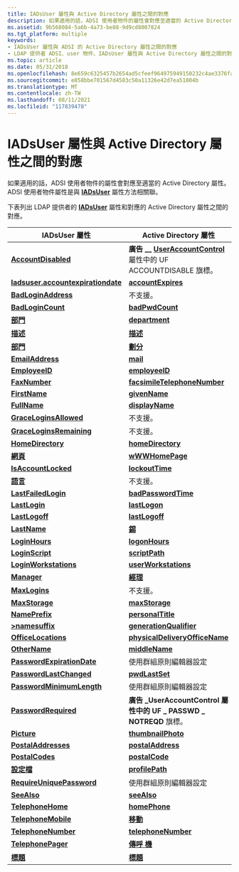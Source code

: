 ```yaml
---
title: IADsUser 屬性與 Active Directory 屬性之間的對應
description: 如果適用的話，ADSI 使用者物件的屬性會對應至適當的 Active Directory 屬性。 ADSI 使用者物件屬性是與 IADsUser 屬性方法相關聯。
ms.assetid: 9b568084-5a6b-4a73-be88-9d9cd8007824
ms.tgt_platform: multiple
keywords:
- IADsUser 屬性與 ADSI 的 Active Directory 屬性之間的對應
- LDAP 提供者 ADSI、user 物件、IADsUser 屬性與 Active Directory 屬性之間的對應
ms.topic: article
ms.date: 05/31/2018
ms.openlocfilehash: 8e659c6325457b2654ad5cfeef964975949150232c4ae3376fac640c51c41aa8
ms.sourcegitcommit: e858bbe701567d4583c50a11326e42d7ea51804b
ms.translationtype: MT
ms.contentlocale: zh-TW
ms.lasthandoff: 08/11/2021
ms.locfileid: "117839478"
---
```

# <a name="mapping-between-iadsuser-properties-and-active-directory-attributes"></a>IADsUser 屬性與 Active Directory 屬性之間的對應

如果適用的話，ADSI 使用者物件的屬性會對應至適當的 Active Directory 屬性。 ADSI 使用者物件屬性是與 [**IADsUser**](/windows/desktop/api/Iads/nn-iads-iadsuser) 屬性方法相關聯。

下表列出 LDAP 提供者的 [**IADsUser**](/windows/desktop/api/Iads/nn-iads-iadsuser) 屬性和對應的 Active Directory 屬性之間的對應。



| IADsUser 屬性                                           | Active Directory 屬性                                                                                  |
|-------------------------------------------------------------|-------------------------------------------------------------------------------------------------------------|
| [**AccountDisabled**](iadsuser-property-methods.md)        | **廣告 \_\_** [**UserAccountControl**](/windows/desktop/ADSchema/a-useraccountcontrol)屬性中的 UF ACCOUNTDISABLE 旗標。  |
| [**Iadsuser.accountexpirationdate**](iadsuser-property-methods.md)  | [**accountExpires**](/windows/desktop/ADSchema/a-accountexpires)                                                             |
| [**BadLoginAddress**](iadsuser-property-methods.md)        | 不支援。                                                                                              |
| [**BadLoginCount**](iadsuser-property-methods.md)          | [**badPwdCount**](/windows/desktop/ADSchema/a-badpwdcount)                                                                   |
| [**部門**](iadsuser-property-methods.md)             | [**department**](/windows/desktop/ADSchema/a-department)                                                                     |
| [**描述**](iadsuser-property-methods.md)            | [**描述**](/windows/desktop/ADSchema/a-description)                                                                   |
| [**部門**](iadsuser-property-methods.md)               | [**劃分**](/windows/desktop/ADSchema/a-division)                                                                         |
| [**EmailAddress**](iadsuser-property-methods.md)           | [**mail**](/windows/desktop/ADSchema/a-mail)                                                                                 |
| [**EmployeeID**](iadsuser-property-methods.md)             | [**employeeID**](/windows/desktop/ADSchema/a-employeeid)                                                                     |
| [**FaxNumber**](iadsuser-property-methods.md)              | [**facsimileTelephoneNumber**](/windows/desktop/ADSchema/a-facsimiletelephonenumber)                                         |
| [**FirstName**](iadsuser-property-methods.md)              | [**givenName**](/windows/desktop/ADSchema/a-givenname)                                                                       |
| [**FullName**](iadsuser-property-methods.md)               | [**displayName**](/windows/desktop/ADSchema/a-displayname)                                                                   |
| [**GraceLoginsAllowed**](iadsuser-property-methods.md)     | 不支援。                                                                                              |
| [**GraceLoginsRemaining**](iadsuser-property-methods.md)   | 不支援。                                                                                              |
| [**HomeDirectory**](iadsuser-property-methods.md)          | [**homeDirectory**](/windows/desktop/ADSchema/a-homedirectory)                                                               |
| [**網頁**](iadsuser-property-methods.md)               | [**wWWHomePage**](/windows/desktop/ADSchema/a-wwwhomepage)                                                                   |
| [**IsAccountLocked**](iadsuser-property-methods.md)        | [**lockoutTime**](/windows/desktop/ADSchema/a-lockouttime)                                                                   |
| [**語言**](iadsuser-property-methods.md)              | 不支援。                                                                                              |
| [**LastFailedLogin**](iadsuser-property-methods.md)        | [**badPasswordTime**](/windows/desktop/ADSchema/a-badpasswordtime)                                                           |
| [**LastLogin**](iadsuser-property-methods.md)              | [**lastLogon**](/windows/desktop/ADSchema/a-lastlogon)                                                                       |
| [**LastLogoff**](iadsuser-property-methods.md)             | [**lastLogoff**](/windows/desktop/ADSchema/a-lastlogoff)                                                                     |
| [**LastName**](iadsuser-property-methods.md)               | [**錫**](/windows/desktop/ADSchema/a-sn)                                                                                     |
| [**LoginHours**](iadsuser-property-methods.md)             | [**logonHours**](/windows/desktop/ADSchema/a-logonhours)                                                                     |
| [**LoginScript**](iadsuser-property-methods.md)            | [**scriptPath**](/windows/desktop/ADSchema/a-scriptpath)                                                                     |
| [**LoginWorkstations**](iadsuser-property-methods.md)      | [**userWorkstations**](/windows/desktop/ADSchema/a-userworkstations)                                                         |
| [**Manager**](iadsuser-property-methods.md)                | [**經理**](/windows/desktop/ADSchema/a-manager)                                                                           |
| [**MaxLogins**](iadsuser-property-methods.md)              | 不支援。                                                                                              |
| [**MaxStorage**](iadsuser-property-methods.md)             | [**maxStorage**](/windows/desktop/ADSchema/a-maxstorage)                                                                     |
| [**NamePrefix**](iadsuser-property-methods.md)             | [**personalTitle**](/windows/desktop/ADSchema/a-personaltitle)                                                               |
| [**>namesuffix**](iadsuser-property-methods.md)             | [**generationQualifier**](/windows/desktop/ADSchema/a-generationqualifier)                                                   |
| [**OfficeLocations**](iadsuser-property-methods.md)        | [**physicalDeliveryOfficeName**](/windows/desktop/ADSchema/a-physicaldeliveryofficename)                                     |
| [**OtherName**](iadsuser-property-methods.md)              | [**middleName**](/windows/desktop/ADSchema/a-middlename)                                                                     |
| [**PasswordExpirationDate**](iadsuser-property-methods.md) | 使用群組原則編輯器設定                                                                               |
| [**PasswordLastChanged**](iadsuser-property-methods.md)    | [**pwdLastSet**](/windows/desktop/ADSchema/a-pwdlastset)                                                                     |
| [**PasswordMinimumLength**](iadsuser-property-methods.md)  | 使用群組原則編輯器設定                                                                               |
| [**PasswordRequired**](iadsuser-property-methods.md)       | **廣告 \_UserAccountControl 屬性中的 UF \_ PASSWD \_ NOTREQD** 旗標。 [](/windows/desktop/ADSchema/a-useraccountcontrol) |
| [**Picture**](iadsuser-property-methods.md)                | [**thumbnailPhoto**](/windows/desktop/ADSchema/a-thumbnailphoto)                                                             |
| [**PostalAddresses**](iadsuser-property-methods.md)        | [**postalAddress**](/windows/desktop/ADSchema/a-postaladdress)                                                               |
| [**PostalCodes**](iadsuser-property-methods.md)            | [**postalCode**](/windows/desktop/ADSchema/a-postalcode)                                                                     |
| [**設定檔**](iadsuser-property-methods.md)                | [**profilePath**](/windows/desktop/ADSchema/a-profilepath)                                                                   |
| [**RequireUniquePassword**](iadsuser-property-methods.md)  | 使用群組原則編輯器設定                                                                               |
| [**SeeAlso**](iadsuser-property-methods.md)                | [**seeAlso**](/windows/desktop/ADSchema/a-seealso)                                                                           |
| [**TelephoneHome**](iadsuser-property-methods.md)          | [**homePhone**](/windows/desktop/ADSchema/a-homephone)                                                                       |
| [**TelephoneMobile**](iadsuser-property-methods.md)        | [**移動**](/windows/desktop/ADSchema/a-mobile)                                                                             |
| [**TelephoneNumber**](iadsuser-property-methods.md)        | [**telephoneNumber**](/windows/desktop/ADSchema/a-telephonenumber)                                                           |
| [**TelephonePager**](iadsuser-property-methods.md)         | [**傳呼 機**](/windows/desktop/ADSchema/a-pager)                                                                               |
| [**標題**](iadsuser-property-methods.md)                  | [**標題**](/windows/desktop/ADSchema/a-title)                                                                               |



 

 

 